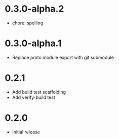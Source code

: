 # 0.3.0-alpha.2
- chore: spelling

# 0.3.0-alpha.1
- Replace proto module export with git submodule

# 0.2.1
- Add build test scaffolding
- Add verify-build test

# 0.2.0
- Initial release
